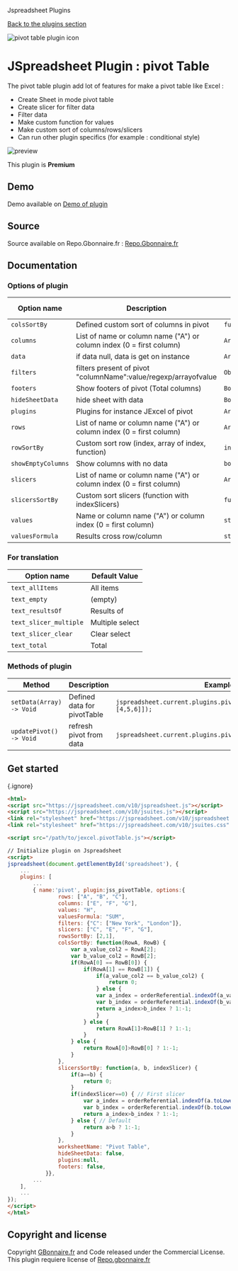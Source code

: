 Jspreadsheet Plugins

[Back to the plugins section](/v10/plugins/)

  
  
![pivot table plugin icon](img/spreadsheet-plugin-pivot-table.png)

JSpreadsheet Plugin : pivot Table
=================================

The pivot table plugin add lot of features for make a pivot table like Excel :

* Create Sheet in mode pivot table
* Create slicer for filter data
* Filter data
* Make custom function for values
* Make custom sort of columns/rows/slicers
* Can run other plugin specifics (for example : conditional style)

![preview](https://user-images.githubusercontent.com/52194475/104006056-4a6cd700-51a6-11eb-88af-db819d2bb872.png)

This plugin is **Premium**

  

Demo
----

Demo available on [Demo of plugin](https://demo.gbonnaire.fr/jExcel/plugin.pivottable.php)

  

Source
------

Source available on Repo.Gbonnaire.fr : [Repo.Gbonnaire.fr](https://repo.gbonnaire.fr/product/jexcel-plugin-pivottable)

  

Documentation
-------------

### Options of plugin

| Option name | Description | Type | Default Value |
| --- | --- | --- | --- |
| `colsSortBy` | Defined custom sort of columns in pivot | `function\|null` | `null` |
| `columns` | List of name or column name ("A") or column index (0 = first column) | `Array` | `null` |
| `data` | if data null, data is get on instance | `Array\|null` | `null` |
| `filters` | filters present of pivot "columnName":value/regexp/arrayofvalue | `Object` | `{}` |
| `footers` | Show footers of pivot (Total columns) | `Boolean` | `false` |
| `hideSheetData` | hide sheet with data | `Boolean` | `false` |
| `plugins` | Plugins for instance JExcel of pivot | `Array\|null` | `null` |
| `rows` | List of name or column name ("A") or column index (0 = first column) | `Array` | `[]` |
| `rowSortBy` | Custom sort row (index, array of index, function) | `int\|array\|function` | `null` |
| `showEmptyColumns` | Show columns with no data | `boolean` | `false` |
| `slicers` | List of name or column name ("A") or column index (0 = first column) | `Array` | `[]` |
| `slicersSortBy` | Custom sort slicers (function with indexSlicers) | `function` | `null` |
| `values` | Name or column name ("A") or column index (0 = first column) | `string\|int` | `null` |
| `valuesFormula` | Results cross row/column | `string(SUM/COUNT/AVG/MIN/MAX)\|function` | `"SUM"` |

  
  

### For translation

| Option name | Default Value |
| --- | --- |
| `text_allItems` | All items |
| `text_empty` | (empty) |
| `text_resultsOf` | Results of |
| `text_slicer_multiple` | Multiple select |
| `text_slicer_clear` | Clear select |
| `text_total` | Total |

  
  

### Methods of plugin

| Method | Description | Example |
| --- | --- | --- |
| `setData(Array) -> Void` | Defined data for pivotTable | `jspreadsheet.current.plugins.pivotTable.setData([[1,2,3],[4,5,6]]);` |
| `updatePivot() -> Void` | refresh pivot from data | `jspreadsheet.current.plugins.pivotTable.updatePivot();` |

  
  

Get started
-----------

{.ignore}
```html
<html>
<script src="https://jspreadsheet.com/v10/jspreadsheet.js"></script>
<script src="https://jspreadsheet.com/v10/jsuites.js"></script>
<link rel="stylesheet" href="https://jspreadsheet.com/v10/jspreadsheet.css" type="text/css" />
<link rel="stylesheet" href="https://jspreadsheet.com/v10/jsuites.css" type="text/css" />

<script src="/path/to/jexcel.pivotTable.js"></script>

// Initialize plugin on Jspreadsheet
<script>
jspreadsheet(document.getElementById('spreadsheet'), {
	...
	plugins: [
        ...
        { name:'pivot', plugin:jss_pivotTable, options:{
                rows: ["A", "B", "C"], 
                columns: ["E", "F", "G"], 
                values: "H", 
                valuesFormula: "SUM", 
                filters: {"C": ["New York", "London"]},
                slicers: ["C", "E", "F", "G"],
                rowsSortBy: [2,1],
                colsSortBy: function(RowA, RowB) {
                    var a_value_col2 = RowA[2];
                    var b_value_col2 = RowB[2];
                    if(RowA[0] == RowB[0]) {
                        if(RowA[1] == RowB[1]) {
                            if(a_value_col2 == b_value_col2) {
                                return 0;
                            } else {
                            var a_index = orderReferential.indexOf(a_value_col2);
                            var b_index = orderReferential.indexOf(b_value_col2);
                            return a_index>b_index ? 1:-1;
                            }
                        } else {
                            return RowA[1]>RowB[1] ? 1:-1;
                        }
                    } else {
                        return RowA[0]>RowB[0] ? 1:-1;
                    }
                },
                slicersSortBy: function(a, b, indexSlicer) {
                    if(a==b) {
                        return 0;
                    }
                    if(indexSlicer==0) { // First slicer
                        var a_index = orderReferential.indexOf(a.toLowerCase());
                        var b_index = orderReferential.indexOf(b.toLowerCase());
                        return a_index>b_index ? 1:-1;
                    } else { // Default
                        return a>b ? 1:-1;
                    }
                },
                worksheetName: "Pivot Table",
                hideSheetData: false,
                plugins:null,
                footers: false,
            }},
        ...  
    ],
    ...
});
</script>
</html>
```
  

Copyright and license
---------------------

Copyright [GBonnaire.fr](https://www.gbonnaire.fr) and Code released under the Commercial License. This plugin requiere license of [Repo.gbonnaire.fr](https://repo.gbonnaire.fr)